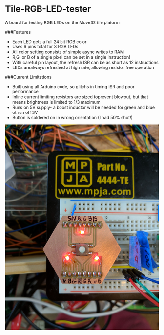 # Tile-RGB-LED-tester
A board for testing RGB LEDs on the Move32 tile platorm

###Features
* Each LED gets a full 24 bit RGB color
* Uses 6 pins total for 3 RGB LEDs
* All color setting consists of simple async writes to RAM
* R,G, or B of a single pixel can be set in a single instruction!
* With careful pin layout, the refresh ISR can be as short as 12 instructions
* LEDs arealways  refreshed at high rate, allowing resistor free operation

###Current Limitations
* Built using all Arduino code, so glitchs in timing ISR and poor performance
* Inline current limiting resistors are sized toprevent blowout, but that means brightness is limited to 1/3 maximum
* Runs on 5V supply- a boost inductor will be needed for green and blue ot run off 3V 
* Button is soldered on in wrong orientation (I had 50% shot!)


![alt text](2017-02-06%2015.04.12.jpg)


